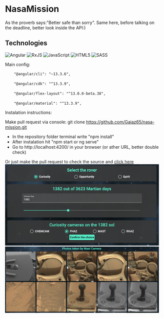 # NasaMission

As the proverb says:"Better safe than sorry". Same here, before talking on the deadline, better look inside the API:)

## Technologies
![Angular](https://img.shields.io/badge/Angular-DD0031?style=for-the-badge&logo=angular&logoColor=white)
![RxJS](https://img.shields.io/badge/rxjs-%23B7178C.svg?style=for-the-badge&logo=reactivex&logoColor=white)
![JavaScript](https://img.shields.io/badge/JavaScript-323330?style=for-the-badge&logo=javascript&logoColor=F7DF1E)
![HTML5](https://img.shields.io/badge/HTML5-E34F26?style=for-the-badge&logo=html5&logoColor=white)
![SASS](https://img.shields.io/badge/SASS-hotpink.svg?style=for-the-badge&logo=SASS&logoColor=white)

Main config:

        "@angular/cli": "~13.3.6",
        
        "@angular/cdk": "^13.3.9",
        
        "@angular/flex-layout": "^13.0.0-beta.38",
        
        "@angular/material": "^13.3.9",
        
Instalation instructions: 

Make pull request via console:
git clone https://github.com/Gaiaz65/nasa-mission.git


- In the repository folder terminal write "npm install"
- After instalation hit "npm start or ng serve"
- Go to http://localhost:4200/ in your browser (or ather URL, better double check)

Or just make the pull request to check the source and [click here](https://nasa-mission.vercel.app/mission)
![](https://github.com/Gaiaz65/nasa-mission/blob/main/src/assets/GitRep/Screenshot%202022-10-17%20at%2007.01.42.png?raw=true)
![](https://github.com/Gaiaz65/nasa-mission/blob/main/src/assets/GitRep/Screenshot%202022-10-17%20at%2007.02.04.png?raw=true)
